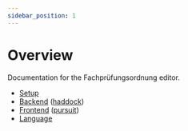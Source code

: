 ```yaml
---
sidebar_position: 1
---
```


# Overview

Documentation for the Fachprüfungsordnung editor.

- [Setup](configure)
- [Backend](backend) ([haddock](https://fpo.bahn.sh/dev/haddock/))
- [Frontend](frontend) ([pursuit](https://fpo.bahn.sh/dev/purs/))
- [Language](language)
